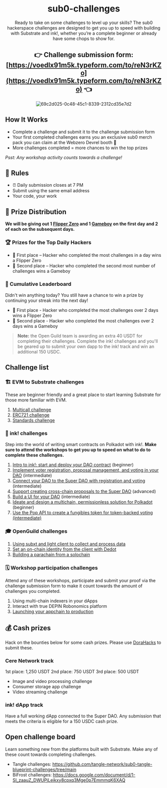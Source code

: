 <div align="center">

# sub0-challenges

Ready to take on some challenges to level up your skills? The sub0 hackerspace challenges are designed to get you up to speed with building with Substrate and ink!, whether you’re a complete beginner or already have some chops to show for.

## 👉 Challenge submission form: [https://voedlx91m5k.typeform.com/to/reN3rKZo](https://voedlx91m5k.typeform.com/to/reN3rKZo) 👈

![69c2d025-0c48-45c1-8339-2312cd35e7d2](https://github.com/user-attachments/assets/00b2ff58-8d09-44b3-9f7a-e40804090abe)

</div>

## How It Works

- Complete a challenge and submit it to the challenge submission form
- Your first completed challenges earns you an exclusive sub0 merch pack you can claim at the Webzero Devrel booth 🎁
- More challenges completed = more chances to win the top prizes

_Psst: Any workshop activity counts towards a challenge!_

## 📌 Rules

- ⏰ Daily submission closes at 7 PM
- Submit using the same email address
- Your code, your work

## 🎁 Prize Distribution

**We will be giving out 1 [Flipper Zero](https://flipperzero.one/) and 1 [Gameboy](https://www.nintendo.com/en-gb/Hardware/Nintendo-History/Game-Boy-Color/Game-Boy-Color-627137.html) on the first day and 2 of each on the subsequent days.**

### 🏆 Prizes for the Top Daily Hackers
- 🥇 First place – Hacker who completed the most challenges in a day wins a Flipper Zero
- 🥈 Second place – Hacker who completed the second most number of challenges wins a Gameboy

### 💪 Cumulative Leaderboard
Didn't win anything today? You still have a chance to win a prize by continuing your streak into the next day!

- 🥇 First place - Hacker who completed the most challenges over 2 days wins a Flipper Zero
- 🥈 Second place - Hacker who completed the most challenges over 2 days wins a Gameboy

> **Note:** the Open Guild team is awarding an extra 40 USDT for completing their challenges. Complete the ink! challenges and you'll be geared up to submit your own dapp to the ink! track and win an additional 150 USDC. 

## Challenge list

### 🏗️ EVM to Substrate challenges

These are beginner friendly and a great place to start learning Substrate for those more familiar with EVM.

1. [Multicall challenge](https://github.com/vikiival/sub0-reset/tree/main/multicall)
2. [ERC721 challenge](https://github.com/vikiival/sub0-reset/tree/main/erc721)
3. [Standards challenge](https://github.com/vikiival/sub0-reset/tree/main/standards)

### 🦑 ink! challenges

Step into the world of writing smart contracts on Polkadot with ink!. **Make sure to attend the workshops to get you up to speed on what to do to complete these challenges.**

1. [Intro to ink!: start and deploy your DAO contract](https://github.com/r0gue-io/sub0-ink-challenges/tree/main/challenges/challenge-1) (beginner)
2. [Implement voter registration, proposal management, and voting in your DAO](https://github.com/r0gue-io/sub0-ink-challenges/tree/main/challenges/challenge-2) (intermediate)
3. [Connect your DAO to the Super DAO with registration and voting](https://github.com/r0gue-io/sub0-ink-challenges/tree/main/challenges/challenge-3) (intermediate)
4. [Support creating cross-chain proposals to the Super DAO](https://github.com/r0gue-io/sub0-ink-challenges/tree/main/challenges/challenge-4) (advanced)
5. [Build a UI for your DAO](https://github.com/r0gue-io/sub0-ink-challenges/tree/main/challenges/challenge-5) (intermediate)
6. [Ideate and design a multichain, permissionless solution for Polkadot](https://github.com/r0gue-io/sub0-ink-challenges/tree/main/challenges/challenge-6) (beginner)
7. [Use the Pop API to create a fungibles token for token-backed voting (intermediate)](https://github.com/r0gue-io/sub0-ink-challenges/blob/main/challenges/challenge-7)

### 🎓 OpenGuild challenges

1. [Using subxt and light client to collect and process data](https://github.com/openguild-labs/sub0-bangkok-challenges/tree/main/challenge-1)
2. [Set an on-chain identity from the client with Dedot](https://github.com/openguild-labs/sub0-bangkok-challenges/tree/main/challenge-2)
3. [Building a parachain from a solochain](https://github.com/openguild-labs/sub0-bangkok-challenges/tree/main/challenge-3)

### 🗓️ Workshop participation challenges

Attend any of these workshops, participate and submit your proof via the challenge submission form to make it count towards the amount of challenges you completed.

1. ​Using multi-chain indexers in your dApps
2. Interact with true DEPIN Robonomics platform
3. [Launching your appchain to production](https://web3educhain.xyz/sub0-reset-2024/)

## 💰 Cash prizes 

Hack on the bounties below for some cash prizes. Please use [DoraHacks](https://dorahacks.io/hackathon/theblockspace-sub0) to submit these.

### Cere Network track

1st place: 1,250 USDT
2nd place: 750 USDT
3rd place: 500 USDT

- Image and video processing challenge
- Consumer storage app challenge
- Video streaming challenge

### ink! dApp track

Have a full working dApp connected to the Super DAO. Any submission that meets the criteria is eligible for a 150 USDC cash prize.

## Open challenge board

Learn something new from the platforms built with Substrate. Make any of these count towards completing challenges.

* Tangle challenges: https://github.com/tangle-network/sub0-tangle-blueprint-challenges/tree/main
* BiFrost challenges: https://docs.google.com/document/d/1-SI_zaauZ_DWUPjLeikxy8cpxq3Mge0p7EmmmqK6XAQ
